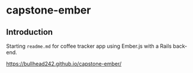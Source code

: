 # capstone-ember

## Introduction

Starting `readme.md` for coffee tracker app using Ember.js with a Rails back-end.

https://bullhead242.github.io/capstone-ember/
